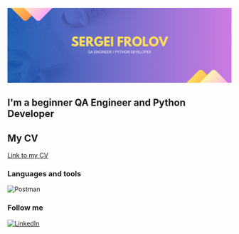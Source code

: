 ![Header](https://github.com/yossi90/yossi90/blob/main/assets/Blue%20%26%20Purple%20gradient%20company%20profile%20twitter%20header.png)

## I'm a beginner QA Engineer and Python Developer

## My CV

[Link to my CV](https://github.com/artichokeee/artichokeee)

### Languages and tools
![Postman](https://img.shields.io/badge/-Postman-E4E2E2?style=for-the-badge&logo=postman&logoColor=FF6C37)

### Follow me
[![LinkedIn](https://img.shields.io/badge/-LinkedIn-E4E2E2?style=for-the-badge&logo=linkedin&logoColor=007BB6)](www.linkedin.com/in/sergei-frolov-qa)